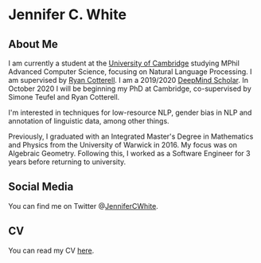 # Jennifer C. White

## About Me

I am currently a student at the [University of Cambridge](https://www.cam.ac.uk/) studying MPhil Advanced Computer Science, focusing on Natural Language Processing. I am supervised by [Ryan Cotterell](https://rycolab.github.io/). I am a 2019/2020 [DeepMind Scholar](https://www.cambridgetrust.org/scholarships/deepmind-cambridge-scholarship/). In October 2020 I will be beginning my PhD at Cambridge, co-supervised by Simone Teufel and Ryan Cotterell.

I'm interested in techniques for low-resource NLP, gender bias in NLP and annotation of linguistic data, among other things. 

Previously, I graduated with an Integrated Master's Degree in Mathematics and Physics from the University of Warwick in 2016. My focus was on Algebraic Geometry. Following this, I worked as a Software Engineer for 3 years before returning to university.

## Social Media

You can find me on Twitter @[JenniferCWhite](https://www.twitter.com/JenniferCWhite).

## CV

You can read my CV [here](../files/JenniferWhite_CV.pdf).
